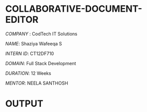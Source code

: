 # COLLABORATIVE-DOCUMENT-EDITOR

*COMPANY* : CodTech IT Solutions

*NAME*: Shaziya Wafeeqa S

*INTERN ID*: CT12DF710

*DOMAIN*: Full Stack Development

*DURATION*: 12 Weeks

*MENTOR*: NEELA SANTHOSH

# OUTPUT
